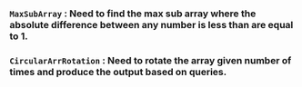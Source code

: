 ### `MaxSubArray` : Need to find the max sub array where the absolute difference between any number is less than are equal to 1.
### `CircularArrRotation` : Need to rotate the array given number of times and produce the output based on queries.

